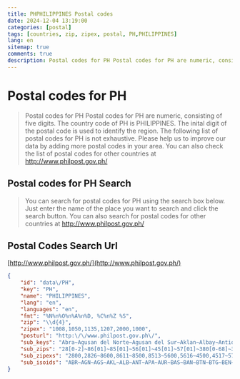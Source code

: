 ```yaml
---
title: PHPHILIPPINES Postal codes 
date: 2024-12-04 13:19:00
categories: [postal]
tags: [countries, zip, zipex, postal, PH,PHILIPPINES]
lang: en
sitemap: true
comments: true
description: Postal codes for PH Postal codes for PH are numeric, consisting of five digits. The country code of PH is PHILIPPINES. The inital digit of the postal code is used to identify the region. The following list of postal codes for PH is not exhaustive. Please help us to improve our data by adding more postal codes in your area. You can also check the list of postal codes for other countries at http://www.philpost.gov.ph/
---
```


# Postal codes for PH
> Postal codes for PH Postal codes for PH are numeric, consisting of five digits. The country code of PH is PHILIPPINES. The inital digit of the postal code is used to identify the region. The following list of postal codes for PH is not exhaustive. Please help us to improve our data by adding more postal codes in your area. You can also check the list of postal codes for other countries at http://www.philpost.gov.ph/

## Postal codes for PH Search 
> You can search for postal codes for PH using the search box below. Just enter the name of the place you want to search and click the search button. You can also search for postal codes for other countries at http://www.philpost.gov.ph/

## Postal Codes Search Url

[http://www.philpost.gov.ph/](http://www.philpost.gov.ph/)
```json
{
    "id": "data\/PH",
    "key": "PH",
    "name": "PHILIPPINES",
    "lang": "en",
    "languages": "en",
    "fmt": "%N%n%O%n%A%n%D, %C%n%Z %S",
    "zip": "\\d{4}",
    "zipex": "1008,1050,1135,1207,2000,1000",
    "posturl": "http:\/\/www.philpost.gov.ph\/",
    "sub_keys": "Abra~Agusan del Norte~Agusan del Sur~Aklan~Albay~Antique~Apayao~Aurora~Basilan~Bataan~Batanes~Batangas~Benguet~Biliran~Bohol~Bukidnon~Bulacan~Cagayan~Camarines Norte~Camarines Sur~Camiguin~Capiz~Catanduanes~Cavite~Cebu~Compostela Valley~Cotabato~Davao del Norte~Davao del Sur~Davao Occidental~Davao Oriental~Dinagat Islands~Eastern Samar~Guimaras~Ifugao~Ilocos Norte~Ilocos Sur~Iloilo~Isabela~Kalinga~La Union~Laguna~Lanao del Norte~Lanao del Sur~Leyte~Maguindanao~Marinduque~Masbate~Metro Manila~Mindoro Occidental~Mindoro Oriental~Misamis Occidental~Misamis Oriental~Mountain Province~Negros Occidental~Negros Oriental~Northern Samar~Nueva Ecija~Nueva Vizcaya~Palawan~Pampanga~Pangasinan~Quezon Province~Quirino~Rizal~Romblon~Samar~Sarangani~Siquijor~Sorsogon~South Cotabato~Southern Leyte~Sultan Kudarat~Sulu~Surigao del Norte~Surigao del Sur~Tarlac~Tawi-Tawi~Zambales~Zamboanga del Norte~Zamboanga del Sur~Zamboanga Sibuguey",
    "sub_zips": "28[0-2]~86[01]~85[01]~56[01]~45[01]~57[01]~380[0-68]~320~730~21[01]~390~42[0-3]~26(0|1[0-5])~65(4[3-9]|5)~63[0-3]~87[0-2]~30[0-2]~35[0-2]~46[01]~44[0-3]~910~58[01]~48[01]~41[0-2]~60[0-5]~88[01]~94[01]~81[0-2]~80[01]~801[1-5]~82[01]~84[12]~68[0-2]~504[4-6]~36[01]~29[0-2]~27[0-3]~50([0-3]|4[0-3])~33[0-3]~38(0[79]|1[0-4])~25[0-2]~40[0-3]~92[0-2]~9(3[0-2]|7[01])~65([0-3]|4[0-2])~96[01]~490~54[0-2]~~51[01]~52[01]~72[01]~90[0-2]~26(1[6-9]|2[0-5])~61[0-3]~62[0-2]~64[0-2]~31[0-3]~37[01]~53[0-2]~20[0-2]~24[0-4]~43[0-4]~340~1[89]~55[01]~67[0-2]~8015~62(2[5-9]|30)~47[01]~95[01]~66[10]~98[01]~74[01]~84[0-2]~83[01]~23[01]~750~22[01]~71[0-2]~70[0-4]~70[0-4]",
    "sub_zipexs": "2800,2826~8600,8611~8500,8513~5600,5616~4500,4517~5700,5717~3800,3806,3808~3200,3207~7300,7306~2100,2114~3900,3905~4200,4234~2600,2615~6543,6550~6300,6337~8700,8723~3000,3024~3500,3528~4600,4612~4400,4436~9100,9104~5800,5816~4800,4810~4100,4126~6000,6053~8800,8810~9400,9417~8100,8120~8000,8010~8015,8013~8200,8210~8426,8412~6800,6822~5044,5046~3600,3610~2900,2922~2700,2733~5000,5043~3300,3336~3807,3809,3814~2500,2520~4000,4033~9200,9223~9300,9321,9700,9716~6500,6542~9600,9619~4900,4905~5400,5421~~5100,5111~5200,5214~7200,7215~9000,9025~2616,2625~6100,6132~6200,6224~6400,6423~3100,3133~3700,3714~5300,5322~2000,2022~2400,2447~4300,4342~3400,3405~1850,1990~5500,5516~6700,6725~8015~6225,6230~4700,4715~9500,9513~6600,6613~9800,9811~7400,7416~8400,8425~8300,8319~2300,2318~7500,7509~2200,2213~7100,7124~7000,7043~7000,7043",
    "sub_isoids": "ABR~AGN~AGS~AKL~ALB~ANT~APA~AUR~BAS~BAN~BTN~BTG~BEN~BIL~BOH~BUK~BUL~CAG~CAN~CAS~CAM~CAP~CAT~CAV~CEB~COM~NCO~DAV~DAS~DVO~DAO~DIN~EAS~GUI~IFU~ILN~ILS~ILI~ISA~KAL~LUN~LAG~LAN~LAS~LEY~MAG~MAD~MAS~00~MDC~MDR~MSC~MSR~MOU~NEC~NER~NSA~NUE~NUV~PLW~PAM~PAN~QUE~QUI~RIZ~ROM~WSA~SAR~SIG~SOR~SCO~SLE~SUK~SLU~SUN~SUR~TAR~TAW~ZMB~ZAN~ZAS~ZSI"
}
```
